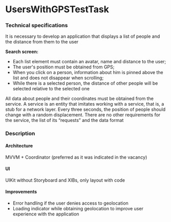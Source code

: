 # UsersWithGPSTestTask

### Technical specifications

It is necessary to develop an application that displays a list of people and the distance from them to the user

**Search screen:**

* Each list element must contain an avatar, name and distance to the user;
* The user's position must be obtained from GPS;
* When you click on a person, information about him is pinned above the list and does not disappear when scrolling;
* While there is a selected person, the distance of other people will be selected relative to the selected one

All data about people and their coordinates must be obtained from the service. A service is an entity that imitates working with a service, that is, a stub for a network layer. Every three seconds, the position of people should change with a random displacement. There are no other requirements for the service, the list of its “requests” and the data format

### Description
#### Architecture
MVVM + Coordinator (preferred as it was indicated in the vacancy)

#### UI
UIKit without Storyboard and XIBs, only layout with code

#### Improvements
* Error handling if the user denies access to geolocation
* Loading indicator while obtaining geolocation to improve user experience with the application


